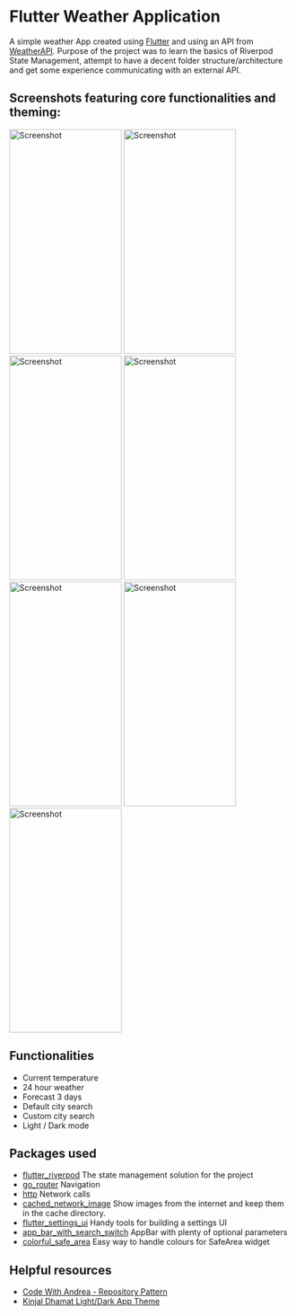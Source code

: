 # Flutter Weather Application

A simple weather App created using [Flutter](https://flutter.dev/) and using an API from [WeatherAPI](https://www.weatherapi.com/).
Purpose of the project was to learn the basics of Riverpod State Management, attempt to have a decent folder structure/architecture and get some experience communicating with an external API.


## Screenshots featuring core functionalities and theming:
<img src="https://github.com/HenriMykkanen/weather_app/assets/144138353/992856ab-9b12-42c8-b6e1-ca272f77f7af" alt="Screenshot" width="200" height="400">
<img src="https://github.com/HenriMykkanen/weather_app/assets/144138353/70f078c5-4ae5-4bd4-9ba7-7c7a62748dfb" alt="Screenshot" width="200" height="400">
<img src="https://github.com/HenriMykkanen/weather_app/assets/144138353/62ebbbbd-8e40-430b-860b-d735358146c9" alt="Screenshot" width="200" height="400">
<img src="https://github.com/HenriMykkanen/weather_app/assets/144138353/ec07b688-0fd8-4b31-bede-4feb9ca4bdad" alt="Screenshot" width="200" height="400">
<img src="https://github.com/HenriMykkanen/weather_app/assets/144138353/9ebd8896-1809-4eee-b16f-b3c1e6dc711e" alt="Screenshot" width="200" height="400">
<img src="https://github.com/HenriMykkanen/weather_app/assets/144138353/2609d5af-787c-4b55-8a0c-3cc8047d3787" alt="Screenshot" width="200" height="400">
<img src="https://github.com/HenriMykkanen/weather_app/assets/144138353/6bcc3f82-1161-47f3-a882-112b4bc41df6" alt="Screenshot" width="200" height="400">

## Functionalities

- Current temperature
- 24 hour weather
- Forecast 3 days
- Default city search
- Custom city search
- Light / Dark mode

## Packages used

- [flutter_riverpod](https://riverpod.dev/) The state management solution for the project
- [go_router](https://pub.dev/packages/go_router) Navigation
- [http](https://pub.dev/packages/http) Network calls
- [cached_network_image](https://pub.dev/packages/cached_network_image) Show images from the internet and keep them in the cache directory.
- [flutter_settings_ui](https://github.com/yako-dev/flutter-settings-ui) Handy tools for building a settings UI
- [app_bar_with_search_switch](https://pub.dev/packages/app_bar_with_search_switch) AppBar with plenty of optional parameters
- [colorful_safe_area](https://pub.dev/packages/colorful_safe_area) Easy way to handle colours for SafeArea widget

## Helpful resources

- [Code With Andrea - Repository Pattern](https://codewithandrea.com/articles/flutter-repository-pattern/)
- [Kinjal Dhamat Light/Dark App Theme](https://medium.com/@kinjal.dhamat.sa/light-dark-app-theme-with-custom-color-in-flutter-c686db585f0c)
